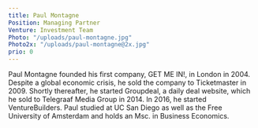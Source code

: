 ```yaml
---
title: Paul Montagne
Position: Managing Partner
Venture: Investment Team
Photo: "/uploads/paul-montagne.jpg"
Photo2x: "/uploads/paul-montagne@2x.jpg"
prio: 0
---
```

Paul Montagne founded his first company, GET ME IN!, in London in 2004. Despite a global economic crisis, he sold the company to Ticketmaster in 2009. Shortly thereafter, he started Groupdeal, a daily deal website, which he sold to Telegraaf Media Group in 2014. In 2016, he started VentureBuilders. Paul studied at UC San Diego as well as the Free University of Amsterdam and holds an Msc. in Business Economics. 

